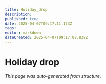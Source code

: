 ```yaml
---
title: Holiday_drop
description: 
published: true
date: 2025-04-07T09:17:11.173Z
tags: 
editor: markdown
dateCreated: 2025-04-07T09:17:08.838Z
---
```


# Holiday drop

*This page was auto-generated from structure.*